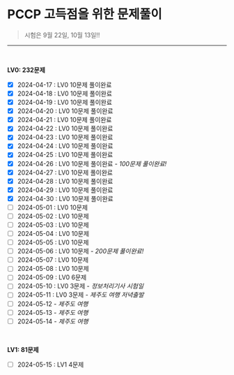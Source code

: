 # PCCP 고득점을 위한 문제풀이

> 시험은 9월 22일, 10월 13일!!

-----------------------------
<br>

**LV0: 232문제**
- [x]  2024-04-17 : LV0 10문제 풀이완료
- [x]  2024-04-18 : LV0 10문제 풀이완료
- [x]  2024-04-19 : LV0 10문제 풀이완료
- [x]  2024-04-20 : LV0 10문제 풀이완료
- [x]  2024-04-21 : LV0 10문제 풀이완료
- [x]  2024-04-22 : LV0 10문제 풀이완료
- [x]  2024-04-23 : LV0 10문제 풀이완료
- [x]  2024-04-24 : LV0 10문제 풀이완료
- [x]  2024-04-25 : LV0 10문제 풀이완료
- [x]  2024-04-26 : LV0 10문제 풀이완료 - *100문제 풀이완료!*
- [x]  2024-04-27 : LV0 10문제 풀이완료
- [x]  2024-04-28 : LV0 10문제 풀이완료
- [x]  2024-04-29 : LV0 10문제 풀이완료
- [x]  2024-04-30 : LV0 10문제 풀이완료
- [ ]  2024-05-01 : LV0 10문제
- [ ]  2024-05-02 : LV0 10문제
- [ ]  2024-05-03 : LV0 10문제
- [ ]  2024-05-04 : LV0 10문제
- [ ]  2024-05-05 : LV0 10문제
- [ ]  2024-05-06 : LV0 10문제 - *200문제 풀이완료!*
- [ ]  2024-05-07 : LV0 10문제 
- [ ]  2024-05-08 : LV0 10문제
- [ ]  2024-05-09 : LV0 6문제
- [ ]  2024-05-10 : LV0 3문제 - *정보처리기사 시험일*
- [ ]  2024-05-11 : LV0 3문제 - *제주도 여행 저녁출발*
- [ ]  2024-05-12 - *제주도 여행*
- [ ]  2024-05-13 - *제주도 여행*
- [ ]  2024-05-14 - *제주도 여행*
<br>

**LV1: 81문제**
- [ ]  2024-05-15 : LV1 4문제
